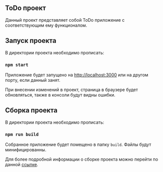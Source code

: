 ## ToDo проект 

Данный проект представляет собой ToDo приложение с соответствующим ему функционалом. 

## Запуск проекта

В директории проекта необходимо прописать:

### `npm start`

Приложение будет запущено на [http://localhost:3000](http://localhost:3000) или на другом порту, если данный занят.

При внесении изменений в проект, страница в браузере будет обновляться, также в консоли будут видны ошибки.

## Сборка проекта

В директории проекта необходимо прописать:

### `npm run build`

Собранное приложение будет помещено в папку `build`.
Файлы будут минифицированны. 

Для более подробной информации о сборке проекта можно перейти по данной [ссылке](https://facebook.github.io/create-react-app/docs/deployment).



